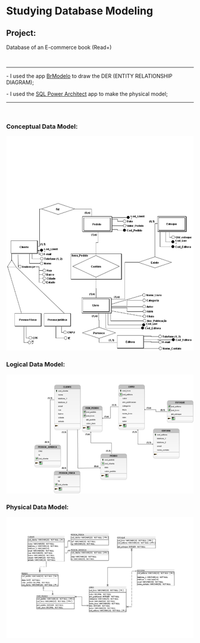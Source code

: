 <h1> Studying Database Modeling </h1>
 
<h2> Project:  </h2>
<p> Database of an E-commerce book (Read+) </p> 
<br>
<hr>
<p>  - I used the app <a href ="https://github.com/ajunior/brmodelo-installer">BrModelo</a> to draw the DER (ENTITY RELATIONSHIP DIAGRAM);  </p>
<p>  - I used the <a href ="http://www.bestofbi.com/page/architect_download_os">SQL Power Architect</a> app to make the physical model; </p>
<hr>
<br> 
<h3> Conceptual Data Model: </h3>
<img src="DocRef/DER_DiagramaEntidadeRelacionamento.png"/> <br>

<h3> Logical Data Model: </h3>
<img src="DocRef/Modelo_Logico.png"/> <br>

<h3> Physical Data Model: </h3>
<img src="DocRef/Modelo_Fisico.png"/> <br>
